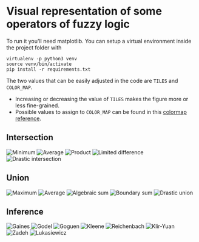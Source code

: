 # Visual representation of some operators of fuzzy logic

To run it you'll need matplotlib.
You can setup a virtual environment inside the project folder with

    virtualenv -p python3 venv
    source venv/bin/activate
    pip install -r requirements.txt

The two values that can be easily adjusted in the code are `TILES` and `COLOR_MAP`.
- Increasing or decreasing the value of `TILES` makes the figure more or less fine-grained.
- Possible values to assign to `COLOR_MAP` can be found in this 
[colormap reference](https://matplotlib.org/users/colormaps.html#grayscale-conversion).

## Intersection
![Minimum](images/intersection_minimum.png)
![Average](images/intersection_average.png)
![Product](images/intersection_product.png)
![Limited difference](images/intersection_limited_difference.png)
![Drastic intersection](images/intersection_drastic_intersection.png)

## Union
![Maximum](images/union_maximum.png)
![Average](images/union_average.png)
![Algebraic sum](images/union_algebraic_sum.png)
![Boundary sum](images/union_boundary_sum.png)
![Drastic union](images/union_drastic_union.png)

## Inference
![Gaines](images/inference_gaines.png)
![Godel](images/inference_godel.png)
![Goguen](images/inference_goguen.png)
![Kleene](images/inference_kleene.png)
![Reichenbach](images/inference_reichenbach.png)
![Klir-Yuan](images/inference_klir-yuan.png)
![Zadeh](images/inference_zadeh.png)
![Lukasiewicz](images/inference_lukasiewicz.png)
